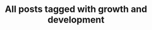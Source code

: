 ---
layout: tag
title: "All posts tagged with growth and development"
permalink: /weblog/tags/growth-and-development/
taxonomy: growth and development
---